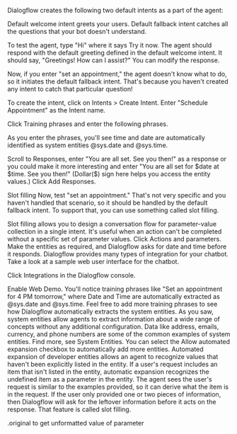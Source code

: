 Dialogflow creates the following two default intents as a part of the agent:

Default welcome intent greets your users.
Default fallback intent catches all the questions that your bot doesn't understand.


To test the agent, type "Hi" where it says Try it now. The agent should respond with the default greeting defined in the default welcome intent. It should say, "Greetings! How can I assist?" You can modify the response.


Now, if you enter "set an appointment," the agent doesn't know what to do, so it initiates the default fallback intent. That's because you haven't created any intent to catch that particular question!

To create the intent, click on Intents > Create Intent. Enter "Schedule Appointment" as the Intent name.

Click Training phrases and enter the following phrases.

As you enter the phrases, you'll see time and date are automatically identified as system entities @sys.date and @sys.time.

Scroll to Responses, enter "You are all set. See you then!" as a response or you could make it more interesting and enter "You are all set for $date at $time. See you then!" (Dollar($) sign here helps you access the entity values.) Click Add Responses.

Slot filling
Now, test "set an appointment." That's not very specific and you haven't handled that scenario, so it should be handled by the default fallback intent. To support that, you can use something called slot filling.

Slot filling allows you to design a conversation flow for parameter-value collection in a single intent. It's useful when an action can't be completed without a specific set of parameter values.
Click Actions and parameters. Make the entities as required, and Dialogflow asks for date and time before it responds.
Dialogflow provides many types of integration for your chatbot. Take a look at a sample web user interface for the chatbot.

Click Integrations in the Dialogflow console.

Enable Web Demo.
You'll notice training phrases like "Set an appointment for 4 PM tomorrow," where Date and Time are automatically extracted as @sys.date and @sys.time. Feel free to add more training phrases to see how Dialogflow automatically extracts the system entities.
As you saw, system entities allow agents to extract information about a wide range of concepts without any additional configuration. Data like address, emails, currency, and phone numbers are some of the common examples of system entities. Find more, see System Entities.
You can select the Allow automated expansion checkbox to automatically add more entities. Automated expansion of developer entities allows an agent to recognize values that haven't been explicitly listed in the entity. If a user's request includes an item that isn't listed in the entity, automatic expansion recognizes the undefined item as a parameter in the entity. The agent sees the user's request is similar to the examples provided, so it can derive what the item is in the request.
If the user only provided one or two pieces of information, then Dialogflow will ask for the leftover information before it acts on the response. That feature is called slot filling.

.original to get unformatted value of parameter
